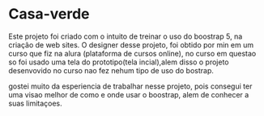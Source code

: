 # Casa-verde
Este projeto foi criado com o intuito de treinar o uso do boostrap 5, na criação de web sites. O designer desse projeto, foi obtido por min em um curso que fiz na alura (plataforma de cursos online), no curso em questao so foi usado uma tela do prototipo(tela incial),alem disso o projeto desenvovido no curso nao fez nehum tipo de uso do bostrap.

gostei muito da esperiencia de trabalhar nesse projeto, pois consegui ter uma visao melhor de como e onde usar o boostrap, alem de conhecer a suas limitaçoes.
